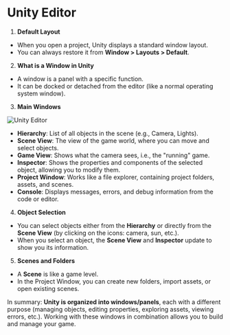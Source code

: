 # Unity Editor



1. **Default Layout**

* When you open a project, Unity displays a standard window layout.
* You can always restore it from **Window > Layouts > Default**.

2. **What is a Window in Unity**

* A window is a panel with a specific function.
* It can be docked or detached from the editor (like a normal operating system window).

3. **Main Windows**

<img src="/Pictures/Unity_Editor.png" alt="Unity Editor" title="Unity Editor">

* **Hierarchy**: List of all objects in the scene (e.g., Camera, Lights).
* **Scene View**: The view of the game world, where you can move and select objects.
* **Game View**: Shows what the camera sees, i.e., the "running" game.
* **Inspector**: Shows the properties and components of the selected object, allowing you to modify them.
* **Project Window**: Works like a file explorer, containing project folders, assets, and scenes.
* **Console**: Displays messages, errors, and debug information from the code or editor.

4. **Object Selection**

* You can select objects either from the **Hierarchy** or directly from the **Scene View** (by clicking on the icons: camera, sun, etc.).
* When you select an object, the **Scene View** and **Inspector** update to show you its information.

5. **Scenes and Folders**

* A **Scene** is like a game level.
* In the Project Window, you can create new folders, import assets, or open existing scenes.

In summary:
**Unity is organized into windows/panels**, each with a different purpose (managing objects, editing properties, exploring assets, viewing errors, etc.). Working with these windows in combination allows you to build and manage your game.

